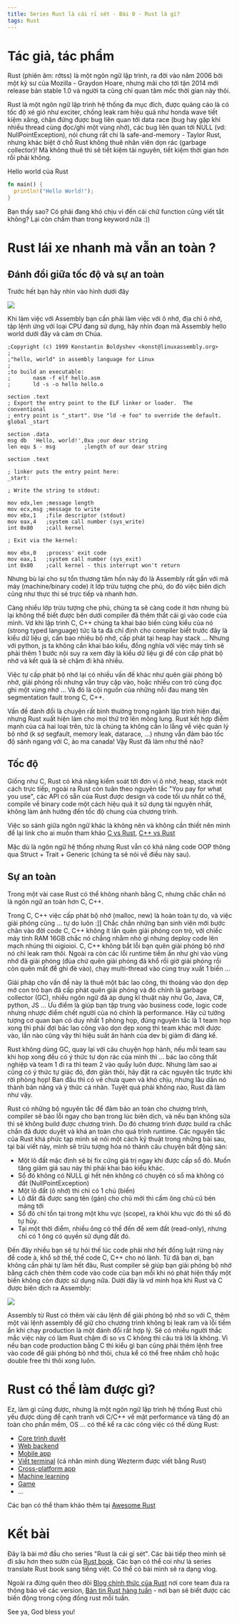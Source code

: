 ```yaml
---
title: Series Rust là cái rỉ sét - Bài 0 - Rust là gì?
tags: Rust
---
```

# Tác giả, tác phẩm

Rust (phiên âm: rớtss) là một ngôn ngữ lập trình, ra đời vào năm 2006 bởi một kỹ sư của Mozilla - Graydon Hoare, nhưng mãi cho tới tận 2014 mới release bản stable 1.0 và người ta cũng chỉ quan tâm mốc thời gian này thôi.
<!-- more -->
Rust là một ngôn ngữ lập trình hệ thống đa mục đích, được quảng cáo là có tốc độ xé gió như exciter, chống leak ram hiệu quả như honda wave tiết kiệm xăng, chặn đứng được bug liên quan tới data race (bug hay gặp khi nhiều thread cùng đọc/ghi một vùng nhớ), các bug liên quan tới NULL (vd: NullPointException), nói chung rất chi là safe-and-memory - Taylor Rust, nhưng khác biệt ở chỗ Rust không thuê nhân viên dọn rác (garbage collector)! Mà không thuê thì sẽ tiết kiệm tài nguyên, tiết kiệm thời gian hơn rồi phải không.

Hello world của Rust
```rust
fn main() {
  println!("Hello World!");
}
```
Bạn thấy sao? Có phải đang khó chịu vì đến cái chữ function cũng viết tắt không? Lại còn chấm than trong keyword nữa :))

# Rust lái xe nhanh mà vẫn an toàn ?
## Đánh đổi giữa tốc độ và sự an toàn 
Trước hết bạn hãy nhìn vào hình dưới đây

![](/imgs/1.PNG)

Khi làm việc với Assembly bạn cần phải làm việc với ô nhớ, địa chỉ ô nhớ, tập lệnh ứng với loại CPU đang sử dụng, hãy nhìn đoạn mã Assembly hello world dưới đây và cảm ơn Chúa.
```
;Copyright (c) 1999 Konstantin Boldyshev <konst@linuxassembly.org>
;
;"hello, world" in assembly language for Linux
;
;to build an executable:
;       nasm -f elf hello.asm
;       ld -s -o hello hello.o

section .text
; Export the entry point to the ELF linker or loader.  The conventional
; entry point is "_start". Use "ld -e foo" to override the default.
global _start

section .data
msg db  'Hello, world!',0xa ;our dear string
len equ $ - msg         ;length of our dear string

section .text

; linker puts the entry point here:
_start:

; Write the string to stdout:

mov edx,len ;message length
mov ecx,msg ;message to write
mov ebx,1   ;file descriptor (stdout)
mov eax,4   ;system call number (sys_write)
int 0x80    ;call kernel

; Exit via the kernel:

mov ebx,0   ;process' exit code
mov eax,1   ;system call number (sys_exit)
int 0x80    ;call kernel - this interrupt won't return
```

Nhưng bù lại cho sự tổn thương tâm hồn này đó là Assembly rất gần với mã máy (machine/binary code) ít lớp trừu tượng che phủ, do đó việc biên dịch cũng như thực thi sẽ trực tiếp và nhanh hơn.

Càng nhiều lớp trừu tượng che phủ, chúng ta sẽ càng code ít hơn nhưng bù lại không thể biết được bên dưới compiler đã thêm thắt cái gì vào code của mình. Vd khi lập trình C, C++ chúng ta khai báo biến cùng kiểu của nó (strong typed language) tức là ta đã chỉ định cho compiler biết trước đây là kiểu dữ liệu gì, cần bao nhiêu bộ nhớ, cấp phát tại heap hay stack ... Nhưng với python, js ta không cần khai báo kiểu, đồng nghĩa với việc máy tính sẽ phải thêm 1 bước nội suy ra xem đây là kiểu dữ liệu gì để còn cấp phát bộ nhớ và kết quả là sẽ chậm đi khá nhiều.

Việc tự cấp phát bộ nhớ lại có nhiều vấn đề khác như quên giải phóng bộ nhớ, giải phóng rồi nhưng vẫn truy cập vào, hoặc nhiều con trỏ cùng đọc ghi một vùng nhớ ... Và đó là cội nguồn của những nỗi đau mang tên segmentation fault trong C, C++.

Vấn đề đánh đổi là chuyện rất bình thường trong ngành lập trình hiện đại, nhưng Rust xuất hiện làm cho mọi thứ trở lên mông lung. Rust kết hợp điểm mạnh của cả hai loại trên, tức là chúng ta không cần lo lắng về việc quản lý bộ nhớ (k sợ segfault, memory leak, datarace, ...) nhưng vẫn đảm bảo tốc độ sánh ngang với C, ảo ma canada! Vậy Rust đã làm như thế nào?

## Tốc độ
Giống như C, Rust có khả năng kiểm soát tới đơn vị ô nhớ, heap, stack một cách trực tiếp, ngoài ra Rust còn tuân theo nguyên tắc "You pay for what you use", các API có sẵn của Rust được design và code tối ưu nhất có thể, compile về binary code một cách hiệu quả ít sử dụng tài nguyên nhất, không làm ảnh hưởng đến tốc độ chung của chương trình.

Việc so sánh giữa ngôn ngữ khác là không nên và không cần thiết nên mình để lại link cho ai muốn tham khảo [C vs Rust](https://benchmarksgame-team.pages.debian.net/benchmarksgame/fastest/gcc-rust.html), [C++ vs Rust](https://www.educative.io/blog/rust-vs-cpp)

Mặc dù là ngôn ngữ hệ thống nhưng Rust vẫn có khả năng code OOP thông qua Struct + Trait + Generic (chúng ta sẽ nói về điều này sau).

## Sự an toàn 
Trong một vài case Rust có thể không nhanh bằng C, nhưng chắc chắn nó là ngôn ngữ an toàn hơn C, C++.

Trong C, C++ việc cấp phát bộ nhớ (malloc, new) là hoàn toàn tự do, và việc giải phóng cũng ... tự do luôn :]] Chắc chắn những bạn sinh viên mới bước chân vào đời code C, C++ không ít lần quên giải phóng con trỏ, với chiếc máy tính RAM 16GB chắc nó chẳng nhằm nhò gì nhưng deploy code lên mạch nhúng thì oigioioi. C, C++ không bắt lỗi bạn quên giải phóng bộ nhớ nó chỉ leak ram thôi. Ngoài ra còn các lỗi runtime tiềm ẩn như ghi vào vùng nhớ đã giải phóng (đùa chứ quên giải phóng đã khổ rồi giờ giải phóng rồi còn quên mất để ghi đè vào), chạy multi-thread vào cùng truy xuất 1 biến ...

Giải pháp cho vấn đề này là thuê một bác lao công, thi thoảng vào dọn dẹp mớ con trỏ bạn đã cấp phát quên giải phóng và đó chính là garbage collector (GC), nhiều ngôn ngữ đã áp dụng kĩ thuật này như Go, Java, C#, python, JS ... Ưu điểm là giúp bạn tập trung vào business code, logic code nhưng nhược điểm chết người của nó chính là performance. Hãy cứ tưởng tượng cơ quan bạn có duy nhất 1 phòng họp, đúng nguyên tắc là 1 team họp xong thì phải đợi bác lao công vào dọn dẹp xong thì team khác mới được vào, lần nào cũng vậy thì hiệu suất ăn hành của dev bị giảm đi đáng kể.

Rust không dùng GC, quay lại với câu chuyện họp hành, nếu mỗi team sau khi họp xong đều có ý thức tự dọn rác của mình thì ... bác lao công thất nghiệp và team 1 đi ra thì team 2 vào quẩy luôn được. Nhưng làm sao ai cũng có ý thức tự giác đó, đơn giản thôi, hãy đặt ra các nguyên tắc trước khi rời phòng họp! Ban đầu thì có vẻ chưa quen và khó chịu, nhưng lâu dần nó thành bản năng và ý thức cá nhân. Tuyệt quá phải không nào, Rust đã làm như vậy.

Rust có những bộ nguyên tắc để đảm bảo an toàn cho chương trình, compiler sẽ báo lỗi ngay cho bạn trong lúc biên dịch, và nếu bạn không sửa thì sẽ không build được chương trình. Do đó chương trình được build ra chắc chắn đã được duyệt và khá an toàn cho quá trình runtime. Các nguyên tắc của Rust khá phức tạp mình sẽ nói một cách kỹ thuật trong những bài sau, tại bài viết này, mình sẽ trừu tượng hóa nó thành câu chuyện bất động sản:

* Một lô đất mặc định sẽ bị fix cứng giá trị ngay khi được cấp sổ đỏ. Muốn tăng giảm giá sau này thì phải khai báo kiểu khác.
* Sổ đỏ không có NULL gì hết nên không có chuyện có sổ mà không có đất (NullPointException)
* Một lô đất (ô nhớ) thì chỉ có 1 chủ (biến)
* Lô đất đã được sang tên (gán) cho chủ mới thì cấm ông chủ cũ bén mảng tới 
* Sổ đỏ chỉ tồn tại trong một khu vực (scope), ra khỏi khu vực đó thì sổ đỏ tự hủy.
* Tại một thời điểm, nhiều ông có thể đến để xem đất (read-only), nhưng chỉ có 1 ông có quyền sử dụng đất đó.

Đến đây nhiều bạn sẽ tự hỏi thế lúc code phải nhớ hết đống luật rừng này để code à, khổ sở thế, thế code C, C++ cho nó lành. Từ đã bạn ơi, bạn không cần phải tự làm hết đâu, Rust compiler sẽ giúp bạn giải phóng bộ nhớ bằng cách chèn thêm code vào code của bạn mỗi khi nó phát hiện thấy một biến không còn được sử dụng nữa. Dưới đây là vd minh họa khi Rust và C được biên dịch ra Assembly:

![](/imgs/2.png)

Assembly từ Rust có thêm vài câu lệnh để giải phóng bộ nhớ so với C, thêm một vài lệnh assembly để giữ cho chương trình không bị leak ram và lỗi tiềm ẩn khi chạy production là một đánh đổi rất hợp lý. Sẽ có nhiều người thắc mắc việc này có làm Rust chậm đi so vs C không thì câu trả lời là không. Vì nếu bạn code production bằng C thì kiểu gì bạn cũng phải thêm lệnh free vào code để giải phóng bộ nhớ thôi, chưa kể có thể free nhầm chỗ hoặc double free thì thôi xong luôn.

# Rust có thể làm được gì?
Ez, làm gì cũng được, nhưng là một ngôn ngữ lập trình hệ thống Rust chủ yếu được dùng để cạnh tranh với C/C++ về mặt performance và tăng độ an toàn cho phần mềm, OS ... có thể kể ra các công việc có thể dùng Rust:

* [Core trình duyệt](https://github.com/servo/servo)
* [Web backend](https://www.arewewebyet.org)
* [Mobile app](https://github.com/rust-unofficial/awesome-rust#mobile)
* [Viết terminal](https://github.com/wez/wezterm) (cá nhân mình dùng Wezterm được viết bằng Rust)
* [Cross-platform app](https://github.com/tauri-apps/tauri)
* [Machine learning](https://www.arewelearningyet.com/)
* [Game](https://github.com/rust-unofficial/awesome-rust#games)
* ...

Các bạn có thể tham khảo thêm tại [Awesome Rust](https://github.com/rust-unofficial/awesome-rust)

# Kết bài
Đây là bài mở đầu cho series "Rust là cái gỉ sét". Các bài tiếp theo mình sẽ đi sâu hơn theo sườn của [Rust book](https://doc.rust-lang.org/book/). Các bạn có thể coi như là series translate Rust book sang tiếng việt. Có thể có bài mình sẽ ra dạng vlog.

Ngoài ra đừng quên theo dõi [Blog chính thức của Rust](https://blog.rust-lang.org/) nơi core team đưa ra thông báo về các version, [Bản tin Rust hàng tuần](https://this-week-in-rust.org/) - nơi bạn sẽ biết được các biến động trong cộng đồng rust mỗi tuần.

See ya, God bless you!
